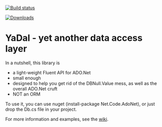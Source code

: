 [![Build status](https://ci.appveyor.com/api/projects/status/6koxegsr4pk3n5dv?svg=true)](https://ci.appveyor.com/project/jhgbrt/yadal)

[![Downloads](https://img.shields.io/nuget/dt/Net.Code.ADONet.svg)](https://www.nuget.org/packages/Net.Code.ADONet)

# YaDal - yet another data access layer

In a nutshell, this library is
- a light-weight Fluent API for ADO.Net
- small enough
- designed to help you get rid of the DBNull.Value mess, as well as the overall ADO.Net cruft
- NOT an ORM

To use it, you can use nuget (install-package Net.Code.AdoNet), or just drop the Db.cs file in your project.

For more information and examples, see the [wiki](https://github.com/jhgbrt/yadal/wiki).

